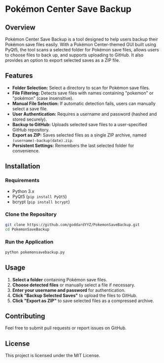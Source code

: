 # Pokémon Center Save Backup

## Overview
Pokémon Center Save Backup is a tool designed to help users backup their Pokémon save files easily. With a Pokémon Center-themed GUI built using PyQt5, the tool scans a selected folder for Pokémon save files, allows users to choose files to back up, and supports uploading to GitHub. It also provides an option to export selected saves as a ZIP file.

## Features
- **Folder Selection:** Select a directory to scan for Pokémon save files.
- **File Filtering:** Detects save files with names containing "pokemon" or "pokémon" (case insensitive).
- **Manual File Selection:** If automatic detection fails, users can manually select a save file.
- **User Authentication:** Requires a username and password (hashed and stored securely).
- **Backup to GitHub:** Uploads selected save files to a user-specified GitHub repository.
- **Export as ZIP:** Saves selected files as a single ZIP archive, named `(username)-backup(date).zip`.
- **Persistent Settings:** Remembers the last selected folder for convenience.

## Installation
### Requirements
- Python 3.x
- PyQt5 (`pip install PyQt5`)
- bcrypt (`pip install bcrypt`)

### Clone the Repository
```sh
git clone https://github.com/goddardYYZ/PokemonSaveBackup.git
cd PokemonSaveBackup
```

### Run the Application
```sh
python pokemonsavebackup.py
```

## Usage
1. **Select a folder** containing Pokémon save files.
2. **Choose detected files** or manually select a file if necessary.
3. **Enter your username and password** for authentication.
4. **Click "Backup Selected Saves"** to upload the files to GitHub.
5. **Click "Export as ZIP"** to save selected files as a compressed archive.

## Contributing
Feel free to submit pull requests or report issues on GitHub.

## License
This project is licensed under the MIT License.

